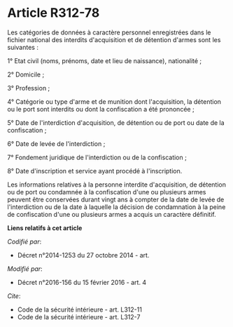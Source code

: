 # Article R312-78

Les catégories de données à caractère personnel enregistrées dans le fichier national des interdits d'acquisition et de
détention d'armes sont les suivantes : 

1° Etat civil (noms, prénoms, date et lieu de naissance), nationalité ; 

2° Domicile ; 

3° Profession ; 

4° Catégorie ou type d'arme et de munition dont l'acquisition, la détention ou le port sont interdits ou dont la confiscation
a été prononcée ; 

5° Date de l'interdiction d'acquisition, de détention ou de port ou date de la confiscation ; 

6° Date de levée de l'interdiction ; 

7° Fondement juridique de l'interdiction ou de la confiscation ; 

8° Date d'inscription et service ayant procédé à l'inscription. 

Les informations relatives à la personne interdite d'acquisition, de détention ou de port ou condamnée à la confiscation
d'une ou plusieurs armes peuvent être conservées durant vingt ans à compter de la date de levée de l'interdiction ou de la
date à laquelle la décision de condamnation à la peine de confiscation d'une ou plusieurs armes a acquis un caractère
définitif.

**Liens relatifs à cet article**

_Codifié par_:

  - Décret n°2014-1253 du 27 octobre 2014 - art.

_Modifié par_:

  - Décret n°2016-156 du 15 février 2016 - art. 4

_Cite_:

  - Code de la sécurité intérieure - art. L312-11
  - Code de la sécurité intérieure - art. L312-7
